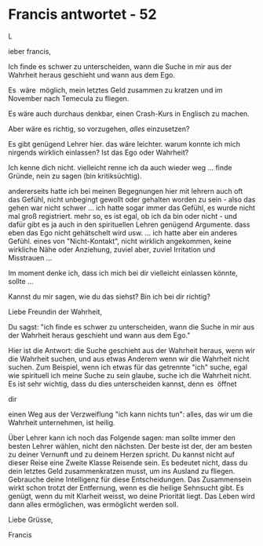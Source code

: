 # Francis antwortet - 52

L

ieber francis,

Ich finde es schwer zu unterscheiden, wann die Suche in mir aus der Wahrheit heraus geschieht und wann aus dem Ego.

Es&nbsp;&nbsp;w&auml;re&nbsp;&nbsp;m&ouml;glich, mein letztes Geld zusammen zu kratzen und im November nach Temecula zu fliegen.

Es w&auml;re auch durchaus denkbar, einen Crash-Kurs in Englisch zu machen.

Aber w&auml;re es richtig, so vorzugehen, _alles_ einzusetzen?

Es gibt gen&uuml;gend Lehrer hier. das w&auml;re leichter. warum konnte ich mich nirgends wirklich einlassen? Ist das Ego oder Wahrheit?

Ich kenne dich nicht. vielleicht renne ich da auch wieder weg ... finde Gr&uuml;nde, nein zu sagen (bin kritiks&uuml;chtig).&nbsp;

andererseits hatte ich bei meinen Begegnungen hier mit lehrern auch oft das Gef&uuml;hl, nicht unbegingt gewollt oder gehalten worden zu sein - also das gehen war nicht schwer ... ich hatte sogar immer das Gef&uuml;hl, es wurde nicht mal gro&szlig; registriert. mehr so, es ist egal, ob ich da bin oder nicht - und daf&uuml;r gibt es ja auch in den spirituellen Lehren gen&uuml;gend Argumente. dass eben das Ego nicht geh&auml;tschelt wird usw. ... ich hatte aber ein anderes Gef&uuml;hl. eines von "Nicht-Kontakt", nicht wirklich angekommen, keine wirkliche N&auml;he oder Anziehung, zuviel aber, zuviel Irritation und Misstrauen&nbsp;...

Im moment denke ich, dass ich mich bei dir vielleicht einlassen k&ouml;nnte, sollte ...

Kannst du mir sagen, wie du das siehst? Bin ich bei dir richtig?

Liebe Freundin der Wahrheit,

Du sagst: "ich finde es schwer zu unterscheiden, wann die Suche in mir aus der Wahrheit heraus geschieht und wann aus dem Ego."&nbsp;

Hier ist die Antwort: die Suche geschieht aus der Wahrheit heraus, wenn wir die Wahrheit suchen, und aus etwas Anderem wenn wir die Wahrheit nicht suchen. Zum Beispiel, wenn ich etwas f&uuml;r das getrennte "ich" suche, egal wie spirituell ich meine Suche zu sein&nbsp;glaube, suche ich die Wahrheit nicht. Es ist sehr wichtig, dass du dies unterscheiden kannst, denn es&nbsp; &ouml;ffnet

 dir

 einen Weg aus der Verzweiflung "ich kann nichts tun": alles, das wir um die Wahrheit unternehmen, ist heilig.

&Uuml;ber Lehrer kann ich noch das Folgende sagen: man sollte immer den besten Lehrer w&auml;hlen, nicht den n&auml;chsten. Der beste ist der, der am besten zu deiner Vernunft und zu deinem Herzen spricht. Du kannst nicht auf dieser Reise eine Zweite Klasse Reisende sein. Es bedeutet nicht, dass du dein letztes Geld zusammenkratzen musst, um ins Ausland zu fliegen. Gebrauche deine Intelligenz f&uuml;r diese Entscheidungen. Das Zusammensein wirkt schon trotzt der Entfernung, wenn es die heilige Sehnsucht gibt. Es gen&uuml;gt, wenn du mit Klarheit weisst, wo deine Priorit&auml;t liegt. Das Leben wird dann alles erm&ouml;glichen, was erm&ouml;glicht werden&nbsp;soll.

Liebe Gr&uuml;sse,

Francis

